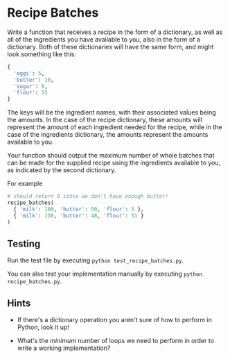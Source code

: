 # Recipe Batches

Write a function that receives a recipe in the form of a dictionary, as well as all of the ingredients you have available to you, also in the form of a dictionary.
Both of these dictionaries will have the same form, and might look something like this:

```python
{
  'eggs': 5,
  'butter': 10,
  'sugar': 8,
  'flour': 15
}
```

The keys will be the ingredient names, with their associated values being the amounts.
In the case of the recipe dictionary, these amounts will represent the amount of each ingredient needed for the recipe, while in the case of the ingredients dictionary, the amounts represent the amounts available to you.

Your function should output the maximum number of whole batches that can be made for the supplied recipe using the ingredients available to you, as indicated by the second dictionary.

For example

```python
# should return 0 since we don't have enough butter!
recipe_batches(
  { 'milk': 100, 'butter': 50, 'flour': 5 },
  { 'milk': 138, 'butter': 48, 'flour': 51 }
)
```

## Testing

Run the test file by executing `python test_recipe_batches.py`.

You can also test your implementation manually by executing `python recipe_batches.py`.

## Hints

*   If there's a dictionary operation you aren't sure of how to perform in Python, look it up!

*   What's the _minimum_ number of loops we need to perform in order to write a working implementation?
